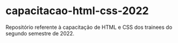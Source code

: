 # capacitacao-html-css-2022
Repositório referente à capacitação de HTML e CSS dos trainees do segundo semestre de 2022.
